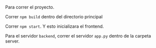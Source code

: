 Para correr el proyecto.

Correr `npm build` dentro del directorio principal

Correr `npm start`. Y esto inicializara el frontend.

Para el servidor `backend`, correr el servidor `app.py` dentro de la carpeta server.
